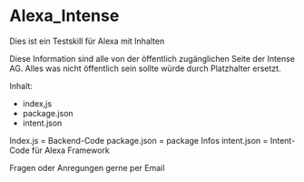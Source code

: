 # Alexa_Intense

Dies ist ein Testskill für Alexa mit Inhalten

Diese Information sind alle von der öffentlich zugänglichen Seite der Intense AG. Alles was nicht öffentlich sein sollte würde durch Platzhalter ersetzt.

Inhalt: 

- index,js
- package.json 
- intent.json

Index.js = Backend-Code
package.json = package Infos
intent.json = Intent-Code für Alexa Framework


Fragen oder Anregungen gerne per Email 
